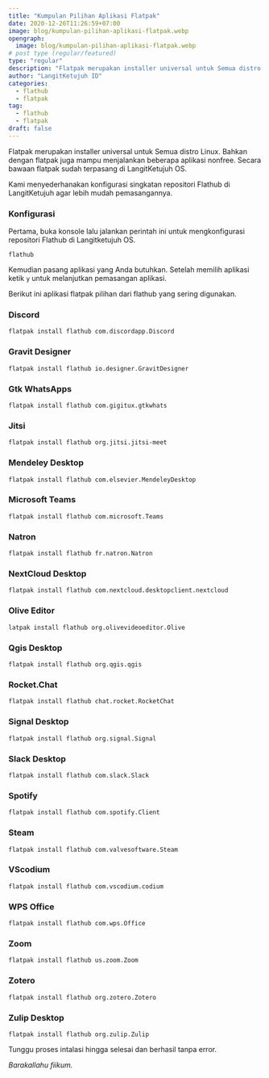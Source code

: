 ```yaml
---
title: "Kumpulan Pilihan Aplikasi Flatpak"
date: 2020-12-26T11:26:59+07:00
image: blog/kumpulan-pilihan-aplikasi-flatpak.webp
opengraph:
  image: blog/kumpulan-pilihan-aplikasi-flatpak.webp
# post type (regular/featured)
type: "regular"
description: "Flatpak merupakan installer universal untuk Semua distro Linux. Secara bawaan Flatpak sudah terpasang di LangitKetujuh OS."
author: "LangitKetujuh ID"
categories:
  - flathub
  - flatpak
tag:
  - flathub
  - flatpak
draft: false
---
```


Flatpak merupakan installer universal untuk Semua distro Linux. Bahkan dengan flatpak juga mampu menjalankan beberapa aplikasi nonfree. Secara bawaan flatpak sudah terpasang di LangitKetujuh OS.

Kami menyederhanakan konfigurasi singkatan repositori Flathub di LangitKetujuh agar lebih mudah pemasangannya.

### Konfigurasi

Pertama, buka konsole lalu jalankan perintah ini untuk mengkonfigurasi repositori Flathub di Langitketujuh OS.

```flathub```

Kemudian pasang aplikasi yang Anda butuhkan. Setelah memilih aplikasi ketik `y` untuk melanjutkan pemasangan aplikasi.

Berikut ini aplikasi flatpak pilihan dari flathub yang sering digunakan.

### Discord

```flatpak install flathub com.discordapp.Discord```

### Gravit Designer

```flatpak install flathub io.designer.GravitDesigner```

### Gtk WhatsApps

```flatpak install flathub com.gigitux.gtkwhats```

### Jitsi

```flatpak install flathub org.jitsi.jitsi-meet```

### Mendeley Desktop

```flatpak install flathub com.elsevier.MendeleyDesktop```

### Microsoft Teams

```flatpak install flathub com.microsoft.Teams```

### Natron

```flatpak install flathub fr.natron.Natron```

### NextCloud Desktop

```flatpak install flathub com.nextcloud.desktopclient.nextcloud```

### Olive Editor

```latpak install flathub org.olivevideoeditor.Olive```

### Qgis Desktop

```flatpak install flathub org.qgis.qgis```

### Rocket.Chat

```flatpak install flathub chat.rocket.RocketChat```

### Signal Desktop

```flatpak install flathub org.signal.Signal```

### Slack Desktop

```flatpak install flathub com.slack.Slack```

### Spotify

```flatpak install flathub com.spotify.Client```

### Steam

```flatpak install flathub com.valvesoftware.Steam```

### VScodium

```flatpak install flathub com.vscodium.codium```

### WPS Office

```flatpak install flathub com.wps.Office```

### Zoom

```flatpak install flathub us.zoom.Zoom```

### Zotero

```flatpak install flathub org.zotero.Zotero```

### Zulip Desktop

```flatpak install flathub org.zulip.Zulip```

Tunggu proses intalasi hingga selesai dan berhasil tanpa error.

_Barakallahu fiikum._
